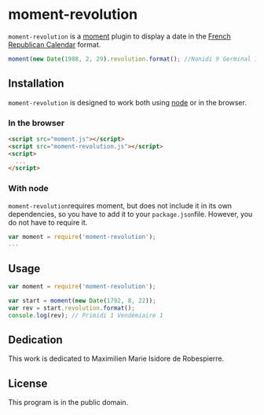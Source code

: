# moment-revolution

`moment-revolution` is a [moment](http://momentjs.com) plugin to display a date in the [French Republican Calendar](http://en.wikipedia.org/wiki/French_Republican_Calendar) format.

```js
moment(new Date(1988, 2, 29).revolution.format(); //Nonidi 9 Germinal 196
```

## Installation

`moment-revolution` is designed to work both using [node](http://nodejs.org) or in the browser.

### In the browser

```html
<script src="moment.js"></script>
<script src="moment-revolution.js"></script>
<script>
  ...
</script>
```

### With node
`moment-revolution`requires moment, but does not include it in its own dependencies, so you have to add it to your `package.json`file. However, you do not have to require it.
```js
var moment = require('moment-revolution');
...
```

## Usage
```js
var moment = require('moment-revolution');

var start = moment(new Date(1792, 8, 22));
var rev = start.revolution.format();
console.log(rev); // Primidi 1 Vendémiaire 1

```

## Dedication

This work is dedicated to Maximilien Marie Isidore de Robespierre.

## License

This program is in the public domain.
